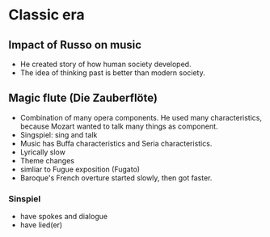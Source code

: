 # Classic era

## Impact of Russo on music
- He created story of how human society developed.
- The idea of thinking past is better than modern society.

## Magic flute (Die Zauberflöte)
- Combination of many opera components. He used many characteristics, because Mozart wanted to talk many things as component.
- Singspiel: sing and talk
- Music has Buffa characteristics and Seria characteristics.
- Lyrically slow
- Theme changes
- simliar to Fugue exposition (Fugato)
- Baroque's French overture started slowly, then got faster.

### Sinspiel
- have spokes and dialogue
- have lied(er)